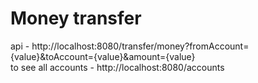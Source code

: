 # Money transfer
api - http://localhost:8080/transfer/money?fromAccount={value}&toAccount={value}&amount={value} <br/>
to see all accounts - http://localhost:8080/accounts